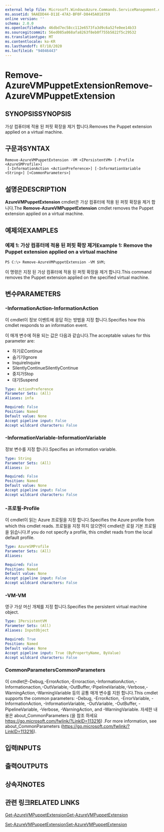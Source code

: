 ```yaml
---
external help file: Microsoft.WindowsAzure.Commands.ServiceManagement.dll-Help.xml
ms.assetid: 9AAEDD44-D11E-47A3-BF0F-D8445A018759
online version: ''
schema: 2.0.0
ms.openlocfilehash: 46dbd7ec58cc112e6573fa3d9c6a52fe0ee14b33
ms.sourcegitcommit: 56ed085a868afa8263f8eb0f755b5822f5c29532
ms.translationtype: MT
ms.contentlocale: ko-KR
ms.lasthandoff: 07/18/2020
ms.locfileid: "94046443"
---
```

# <span data-ttu-id="0a007-101">Remove-AzureVMPuppetExtension</span><span class="sxs-lookup"><span data-stu-id="0a007-101">Remove-AzureVMPuppetExtension</span></span>

## <span data-ttu-id="0a007-102">SYNOPSIS</span><span class="sxs-lookup"><span data-stu-id="0a007-102">SYNOPSIS</span></span>
<span data-ttu-id="0a007-103">가상 컴퓨터에 적용 된 퍼핏 확장을 제거 합니다.</span><span class="sxs-lookup"><span data-stu-id="0a007-103">Removes the Puppet extension applied on a virtual machine.</span></span>

## <span data-ttu-id="0a007-104">구문과</span><span class="sxs-lookup"><span data-stu-id="0a007-104">SYNTAX</span></span>

```
Remove-AzureVMPuppetExtension -VM <IPersistentVM> [-Profile <AzureSMProfile>]
 [-InformationAction <ActionPreference>] [-InformationVariable <String>] [<CommonParameters>]
```

## <span data-ttu-id="0a007-105">설명은</span><span class="sxs-lookup"><span data-stu-id="0a007-105">DESCRIPTION</span></span>
<span data-ttu-id="0a007-106">**AzureVMPuppetExtension** cmdlet은 가상 컴퓨터에 적용 된 퍼핏 확장을 제거 합니다.</span><span class="sxs-lookup"><span data-stu-id="0a007-106">The **Remove-AzureVMPuppetExtension** cmdlet removes the Puppet extension applied on a virtual machine.</span></span>

## <span data-ttu-id="0a007-107">예제의</span><span class="sxs-lookup"><span data-stu-id="0a007-107">EXAMPLES</span></span>

### <span data-ttu-id="0a007-108">예제 1: 가상 컴퓨터에 적용 된 퍼핏 확장 제거</span><span class="sxs-lookup"><span data-stu-id="0a007-108">Example 1: Remove the Puppet extension applied on a virtual machine</span></span>
```
PS C:\> Remove-AzureVMPuppetExtension -VM $VM;
```

<span data-ttu-id="0a007-109">이 명령은 지정 된 가상 컴퓨터에 적용 된 퍼핏 확장을 제거 합니다.</span><span class="sxs-lookup"><span data-stu-id="0a007-109">This command removes the Puppet extension applied on the specified virtual machine.</span></span>

## <span data-ttu-id="0a007-110">변수</span><span class="sxs-lookup"><span data-stu-id="0a007-110">PARAMETERS</span></span>

### <span data-ttu-id="0a007-111">-InformationAction</span><span class="sxs-lookup"><span data-stu-id="0a007-111">-InformationAction</span></span>
<span data-ttu-id="0a007-112">이 cmdlet이 정보 이벤트에 응답 하는 방법을 지정 합니다.</span><span class="sxs-lookup"><span data-stu-id="0a007-112">Specifies how this cmdlet responds to an information event.</span></span>

<span data-ttu-id="0a007-113">이 매개 변수에 허용 되는 값은 다음과 같습니다.</span><span class="sxs-lookup"><span data-stu-id="0a007-113">The acceptable values for this parameter are:</span></span>

- <span data-ttu-id="0a007-114">하기로</span><span class="sxs-lookup"><span data-stu-id="0a007-114">Continue</span></span>
- <span data-ttu-id="0a007-115">숨기기</span><span class="sxs-lookup"><span data-stu-id="0a007-115">Ignore</span></span>
- <span data-ttu-id="0a007-116">Inquire</span><span class="sxs-lookup"><span data-stu-id="0a007-116">Inquire</span></span>
- <span data-ttu-id="0a007-117">SilentlyContinue</span><span class="sxs-lookup"><span data-stu-id="0a007-117">SilentlyContinue</span></span>
- <span data-ttu-id="0a007-118">중지가</span><span class="sxs-lookup"><span data-stu-id="0a007-118">Stop</span></span>
- <span data-ttu-id="0a007-119">대기</span><span class="sxs-lookup"><span data-stu-id="0a007-119">Suspend</span></span>

```yaml
Type: ActionPreference
Parameter Sets: (All)
Aliases: infa

Required: False
Position: Named
Default value: None
Accept pipeline input: False
Accept wildcard characters: False
```

### <span data-ttu-id="0a007-120">-InformationVariable</span><span class="sxs-lookup"><span data-stu-id="0a007-120">-InformationVariable</span></span>
<span data-ttu-id="0a007-121">정보 변수를 지정 합니다.</span><span class="sxs-lookup"><span data-stu-id="0a007-121">Specifies an information variable.</span></span>

```yaml
Type: String
Parameter Sets: (All)
Aliases: iv

Required: False
Position: Named
Default value: None
Accept pipeline input: False
Accept wildcard characters: False
```

### <span data-ttu-id="0a007-122">-프로필</span><span class="sxs-lookup"><span data-stu-id="0a007-122">-Profile</span></span>
<span data-ttu-id="0a007-123">이 cmdlet이 읽는 Azure 프로필을 지정 합니다.</span><span class="sxs-lookup"><span data-stu-id="0a007-123">Specifies the Azure profile from which this cmdlet reads.</span></span>
<span data-ttu-id="0a007-124">프로필을 지정 하지 않으면이 cmdlet은 로컬 기본 프로필을 읽습니다.</span><span class="sxs-lookup"><span data-stu-id="0a007-124">If you do not specify a profile, this cmdlet reads from the local default profile.</span></span>

```yaml
Type: AzureSMProfile
Parameter Sets: (All)
Aliases: 

Required: False
Position: Named
Default value: None
Accept pipeline input: False
Accept wildcard characters: False
```

### <span data-ttu-id="0a007-125">-VM</span><span class="sxs-lookup"><span data-stu-id="0a007-125">-VM</span></span>
<span data-ttu-id="0a007-126">영구 가상 머신 개체를 지정 합니다.</span><span class="sxs-lookup"><span data-stu-id="0a007-126">Specifies the persistent virtual machine object.</span></span>

```yaml
Type: IPersistentVM
Parameter Sets: (All)
Aliases: InputObject

Required: True
Position: Named
Default value: None
Accept pipeline input: True (ByPropertyName, ByValue)
Accept wildcard characters: False
```

### <span data-ttu-id="0a007-127">CommonParameters</span><span class="sxs-lookup"><span data-stu-id="0a007-127">CommonParameters</span></span>
<span data-ttu-id="0a007-128">이 cmdlet은-Debug,-ErrorAction,-Erroraction,-InformationAction,-Informationaction,-OutVariable,-OutBuffer,-PipelineVariable,-Verbose,-WarningAction,-WarningVariable 등의 공통 매개 변수를 지원 합니다.</span><span class="sxs-lookup"><span data-stu-id="0a007-128">This cmdlet supports the common parameters: -Debug, -ErrorAction, -ErrorVariable, -InformationAction, -InformationVariable, -OutVariable, -OutBuffer, -PipelineVariable, -Verbose, -WarningAction, and -WarningVariable.</span></span> <span data-ttu-id="0a007-129">자세한 내용은 about_CommonParameters (을 참조 하세요 https://go.microsoft.com/fwlink/?LinkID=113216) .</span><span class="sxs-lookup"><span data-stu-id="0a007-129">For more information, see about_CommonParameters (https://go.microsoft.com/fwlink/?LinkID=113216).</span></span>

## <span data-ttu-id="0a007-130">입력</span><span class="sxs-lookup"><span data-stu-id="0a007-130">INPUTS</span></span>

## <span data-ttu-id="0a007-131">출력</span><span class="sxs-lookup"><span data-stu-id="0a007-131">OUTPUTS</span></span>

## <span data-ttu-id="0a007-132">상속자</span><span class="sxs-lookup"><span data-stu-id="0a007-132">NOTES</span></span>

## <span data-ttu-id="0a007-133">관련 링크</span><span class="sxs-lookup"><span data-stu-id="0a007-133">RELATED LINKS</span></span>

[<span data-ttu-id="0a007-134">Get-AzureVMPuppetExtension</span><span class="sxs-lookup"><span data-stu-id="0a007-134">Get-AzureVMPuppetExtension</span></span>](./Get-AzureVMPuppetExtension.md)

[<span data-ttu-id="0a007-135">Set-AzureVMPuppetExtension</span><span class="sxs-lookup"><span data-stu-id="0a007-135">Set-AzureVMPuppetExtension</span></span>](./Set-AzureVMPuppetExtension.md)


